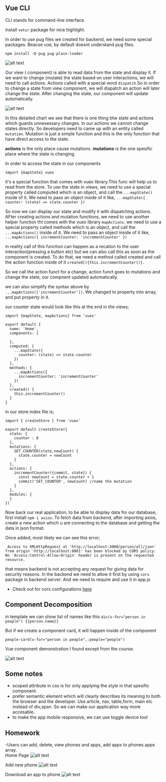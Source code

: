 ## Vue CLI 

CLI stands for command-line interface.

install ``vetur`` package for nice highlight.

In order to use pug files we created for backend, we need some special packages. Beacse vue, by default doesnt understand pug files.

``npm install -D pug pug-plain-loader``


![alt text](https://github.com/bilgedemirkaya/WTMBerlin/blob/main/week7/frontend/images/state.JPG)


Our view ( component) is able to read data from the state and display it. If we want to change (mutate) the state based on user interactions, we will need to call actions. Actions called with a special word ``dispatch``.So in order to change a state from view component, we will dispatch an action will later change the state. After changing the state, our component will update automatically.

![alt text](https://github.com/bilgedemirkaya/WTMBerlin/blob/main/week7/frontend/images/statemanagement.JPG)

In this detailed chart we see that there is one thing btw state and actions which guards unnesessary changes. In our actions we cannot change states directly. So developers need to came up with an entity called ``mutation``. Mutation is just a simple function and this is the only function that have direct access to the state.

**actions** is the only place cause mutations.
**mutations** is the one spesific place where the state is changing.

In order to access the state in our components 

``import {mapState} vuex``

it's a special function that comes with vuex library.This func will help us to read from the store. To use the state in views, we need to use a special property called computed which is an object, and call the ``...mapState()`` inside of it. We need to pass an object inside of it like, 
``...mapState({
counter: (state) => state.counter
})``

So now we can display our state and modify it with dispatching actions. AFter creating actions and mutation functions, we need to use another helper function tht comes with the vuex library ``mapActions``. we need to use a special property called methods which is an object, and call the ``...mapActions()`` inside of it. We need to pass an object inside of it like, 
``
...mapActions({
incrementCounter: 'incrementCounter'
})
``

in reality call of this function can happen as a recation to the user interaction(pressing a button etc) but we can also call this as soon as the component is created. To do that,
we need a method called created and call the action function inside of it ``created(){this.incrementCounter()}``.

So we call the action funct for a change, action funct goes to mutations and change the state, our compnent updated automatically.

we can also simplify the syntax above by ``...mapActions(['incrementCounter'])``. We changed to property into array, and put property in it.

our counter state would look like this at the end in the views;

```
import {mapState, mapActions} from 'vuex'

export default {
  name: 'Home',
  components: {
    
  },
  computed: {
    ...mapState({
      counter: (state) => state.counter
    }) 
  },
  methods: {
    ...mapActions({
      incrementCounter: 'incrementCounter'
    })
  },
  created() {
    this.incrementCounter()
  }
}
```
in our store index file is;

```
import { createStore } from 'vuex'

export default createStore({
  state: {
    counter : 0
  },
  mutations: {
    SET_COUNTER(state,newCount) {
      state.counter = newCount
    }
  },
  actions: {
    incrementCounter({commit, state}) {
      const newCount = state.counter + 1
      commit('SET_COUNTER', newCount) //name the mutation
    }
  },
  modules: {
  }
})
```

Now back our real application, to be able to display data fro our database,
first install ``npm i axios``.
To fetch data from backend, after importing axios, create a new action which u are connecting to the database and getting the data in json format.
 
 Once added, most likely we can see this error;

 `` Access to XMLHttpRequest at 'http://localhost:3000/person/all/json' from origin 'http://localhost:8081' has been blocked by CORS policy: No 'Access-Control-Allow-Origin' header is present on the requested resource.``

 that means backend is not accepting any request for giving data for security reasons. In the backend we need to allow it first by using ``cors`` package in backend server. And we need to require and use it in app.js
- Check out for cors configurations [here](https://www.npmjs.com/package/cors)

## Component Decomposition

in template we can show list of names like this 
``div(v-for="person in people") {{person.name}}``

But if we create a component card, it will happen inside of the component

``people-card(v-for="person in people",:people="people")``

Vue component demonstration I found except from the course.

![alt text](https://github.com/bilgedemirkaya/WTMBerlin/blob/main/week7/frontend/images/component.png)


## Some notes

- scoped attribute in css is for only applying the style in that spesific component.
- prefer semantic element which will clearly describes its meaning to both the browser and the developer. Use article, nav, table,form, main etc instead of div,span. So we can make our application way more accesable.
- to make the app mobile responsive, we can use toggle device tool

## Homework 
-Users can add, delete, view phones and apps, add apps to phones.apps array.
<br>
Home Page 
![alt text](https://github.com/bilgedemirkaya/WTMBerlin/blob/main/week7/frontend/images/phones.JPG)

Add new phone
![alt text](https://github.com/bilgedemirkaya/WTMBerlin/blob/main/week7/frontend/images/add-new.JPG)

Download an app to phone
![alt text](https://github.com/bilgedemirkaya/WTMBerlin/blob/main/week7/frontend/images/downloadnew.JPG)

